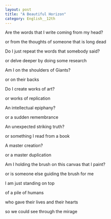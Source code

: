 ```yaml
---
layout: post
title: "A Beautiful Horizon"
category: English__12th
---
```


Are the words that I write coming from my head?

or from the thoughts of someone that is  long dead

Do I just repeat the words that somebody said?

or delve deeper by doing some research

Am I on the shoulders of Giants?

or on their backs

Do I create works of art?

or works of replication

An intellectual epiphany? 

or a sudden remembrance

An unexpected striking truth?

or something I read from a book

A master creation?

or a master duplication

Am I holding the brush on this canvas that I paint?

or is someone else guiding the brush for me

I am just standing on top 

of a pile of humans

who gave their lives and their hearts

so we could see through the mirage
